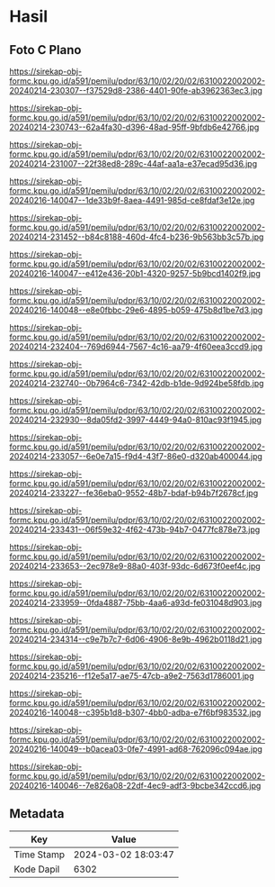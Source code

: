 # Hasil

## Foto C Plano

https://sirekap-obj-formc.kpu.go.id/a591/pemilu/pdpr/63/10/02/20/02/6310022002002-20240214-230307--f37529d8-2386-4401-90fe-ab3962363ec3.jpg

https://sirekap-obj-formc.kpu.go.id/a591/pemilu/pdpr/63/10/02/20/02/6310022002002-20240214-230743--62a4fa30-d396-48ad-95ff-9bfdb6e42766.jpg

https://sirekap-obj-formc.kpu.go.id/a591/pemilu/pdpr/63/10/02/20/02/6310022002002-20240214-231007--22f38ed8-289c-44af-aa1a-e37ecad95d36.jpg

https://sirekap-obj-formc.kpu.go.id/a591/pemilu/pdpr/63/10/02/20/02/6310022002002-20240216-140047--1de33b9f-8aea-4491-985d-ce8fdaf3e12e.jpg

https://sirekap-obj-formc.kpu.go.id/a591/pemilu/pdpr/63/10/02/20/02/6310022002002-20240214-231452--b84c8188-460d-4fc4-b236-9b563bb3c57b.jpg

https://sirekap-obj-formc.kpu.go.id/a591/pemilu/pdpr/63/10/02/20/02/6310022002002-20240216-140047--e412e436-20b1-4320-9257-5b9bcd1402f9.jpg

https://sirekap-obj-formc.kpu.go.id/a591/pemilu/pdpr/63/10/02/20/02/6310022002002-20240216-140048--e8e0fbbc-29e6-4895-b059-475b8d1be7d3.jpg

https://sirekap-obj-formc.kpu.go.id/a591/pemilu/pdpr/63/10/02/20/02/6310022002002-20240214-232404--769d6944-7567-4c16-aa79-4f60eea3ccd9.jpg

https://sirekap-obj-formc.kpu.go.id/a591/pemilu/pdpr/63/10/02/20/02/6310022002002-20240214-232740--0b7964c6-7342-42db-b1de-9d924be58fdb.jpg

https://sirekap-obj-formc.kpu.go.id/a591/pemilu/pdpr/63/10/02/20/02/6310022002002-20240214-232930--8da05fd2-3997-4449-94a0-810ac93f1945.jpg

https://sirekap-obj-formc.kpu.go.id/a591/pemilu/pdpr/63/10/02/20/02/6310022002002-20240214-233057--6e0e7a15-f9d4-43f7-86e0-d320ab400044.jpg

https://sirekap-obj-formc.kpu.go.id/a591/pemilu/pdpr/63/10/02/20/02/6310022002002-20240214-233227--fe36eba0-9552-48b7-bdaf-b94b7f2678cf.jpg

https://sirekap-obj-formc.kpu.go.id/a591/pemilu/pdpr/63/10/02/20/02/6310022002002-20240214-233431--06f59e32-4f62-473b-94b7-0477fc878e73.jpg

https://sirekap-obj-formc.kpu.go.id/a591/pemilu/pdpr/63/10/02/20/02/6310022002002-20240214-233653--2ec978e9-88a0-403f-93dc-6d673f0eef4c.jpg

https://sirekap-obj-formc.kpu.go.id/a591/pemilu/pdpr/63/10/02/20/02/6310022002002-20240214-233959--0fda4887-75bb-4aa6-a93d-fe031048d903.jpg

https://sirekap-obj-formc.kpu.go.id/a591/pemilu/pdpr/63/10/02/20/02/6310022002002-20240214-234314--c9e7b7c7-6d06-4906-8e9b-4962b0118d21.jpg

https://sirekap-obj-formc.kpu.go.id/a591/pemilu/pdpr/63/10/02/20/02/6310022002002-20240214-235216--f12e5a17-ae75-47cb-a9e2-7563d1786001.jpg

https://sirekap-obj-formc.kpu.go.id/a591/pemilu/pdpr/63/10/02/20/02/6310022002002-20240216-140048--c395b1d8-b307-4bb0-adba-e7f6bf983532.jpg

https://sirekap-obj-formc.kpu.go.id/a591/pemilu/pdpr/63/10/02/20/02/6310022002002-20240216-140049--b0acea03-0fe7-4991-ad68-762096c094ae.jpg

https://sirekap-obj-formc.kpu.go.id/a591/pemilu/pdpr/63/10/02/20/02/6310022002002-20240216-140046--7e826a08-22df-4ec9-adf3-9bcbe342ccd6.jpg


## Metadata

| Key        | Value               |
| ---------- | ------------------- |
| Time Stamp | 2024-03-02 18:03:47 |
| Kode Dapil | 6302                |



